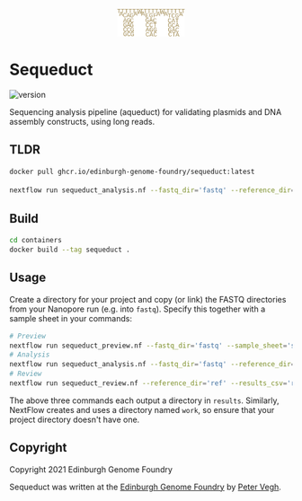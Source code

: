 <p align="center">
<img alt="Sequeduct logo" title="Sequeduct" src="images/logo.png" width="120">
</p>

# Sequeduct

![version](https://img.shields.io/badge/current_version-0.1.1-blue)

Sequencing analysis pipeline (aqueduct) for validating plasmids and DNA assembly constructs, using long reads.

## TLDR

```bash
docker pull ghcr.io/edinburgh-genome-foundry/sequeduct:latest

nextflow run sequeduct_analysis.nf --fastq_dir='fastq' --reference_dir='ref' --sample_sheet='sample_sheet.csv' --projectname='EGF project' -with-docker ghcr.io/edinburgh-genome-foundry/sequeduct
```

## Build

```bash
cd containers
docker build --tag sequeduct .
```

## Usage

Create a directory for your project and copy (or link) the FASTQ directories from your Nanopore run (e.g. into `fastq`). Specify this together with a sample sheet in your commands:

```bash
# Preview
nextflow run sequeduct_preview.nf --fastq_dir='fastq' --sample_sheet='sample_sheet.csv'
# Analysis
nextflow run sequeduct_analysis.nf --fastq_dir='fastq' --reference_dir='ref' --sample_sheet='sample_sheet.csv' --projectname='EGF project' -with-docker sequeduct
# Review
nextflow run sequeduct_review.nf --reference_dir='ref' --results_csv='results.csv' --projectname='EGF project' --all_parts='part_sequences.fasta' --assembly_plan='assembly_plan.csv' -with-docker sequeduct
```

The above three commands each output a directory in `results`. Similarly, NextFlow creates and uses a directory named `work`, so ensure that your project directory doesn't have one.

## Copyright

Copyright 2021 Edinburgh Genome Foundry

Sequeduct was written at the [Edinburgh Genome Foundry](https://edinburgh-genome-foundry.github.io/)
by [Peter Vegh](https://github.com/veghp).
